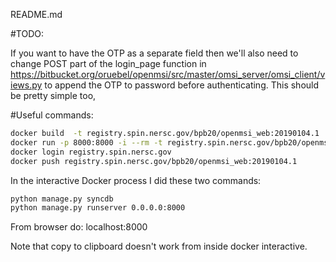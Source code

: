README.md

#TODO:

If you want to have the OTP as a separate field then we'll also need to change POST part of the login_page function in https://bitbucket.org/oruebel/openmsi/src/master/omsi_server/omsi_client/views.py to append the OTP to password before authenticating. This should be pretty simple too,

#Useful commands:

```bash
docker build  -t registry.spin.nersc.gov/bpb20/openmsi_web:20190104.1 .
docker run -p 8000:8000 -i --rm -t registry.spin.nersc.gov/bpb20/openmsi_web:20190104.1 /bin/bash
docker login registry.spin.nersc.gov
docker push registry.spin.nersc.gov/bpb20/openmsi_web:20190104.1
```

In the interactive Docker process I did these two commands:

```bash
python manage.py syncdb
python manage.py runserver 0.0.0.0:8000
```

From browser do:
localhost:8000

Note that copy to clipboard doesn't work from inside docker interactive.